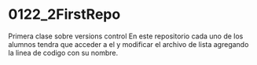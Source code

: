 # 0122_2FirstRepo
Primera clase sobre versions control
En este repositorio cada uno de los alumnos tendra que acceder a el y modificar el 
archivo de lista agregando la linea de codigo con su nombre.
